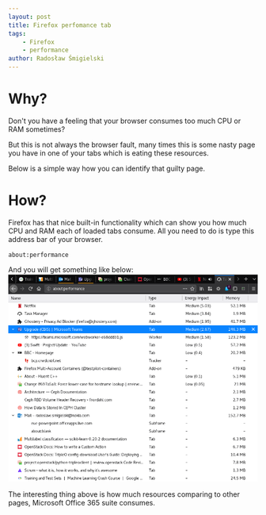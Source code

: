 ```yaml
---
layout: post
title: Firefox perfomance tab
tags:
    - Firefox
    - performance
author: Radosław Śmigielski
---
```


Why?
====
Don't you have a feeling that your browser consumes too much CPU or RAM
sometimes?

But this is not always the browser fault, many times this is some nasty
page you have in one of your tabs which is eating these resources.

Below is a simple way how you can identify that guilty page.

How?
====
Firefox has that nice built-in functionality which can show you how
much CPU and RAM each of loaded tabs consume.
All you need to do is type this address bar of your browser.
```
about:performance
```
And you will get something like below:
![Firefox performance tab](https://raw.githubusercontent.com/radeksm/r-blobs/master/radeksm.github.io/firefox/Firefox-performance-tab.png)

The interesting thing above is how much resources comparing to other
pages, Microsoft Office 365 suite consumes.
